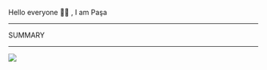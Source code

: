 Hello everyone 👋🏻 , I am Paşa

<hr width="500"/>

SUMMARY

<hr width="500"/>

<div display="flex";align-items="center";justify-content="center">

![](https://github-readme-streak-stats.herokuapp.com/?user=pasaismihan&theme=dracula&hide_border=true)<br/>


</div>
